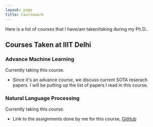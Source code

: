 ```yaml
---
layout: page
title: Coursework
---
```


Here is a list of courses that I have/am taken/taking during my Ph.D.. 

## Courses Taken at IIIT Delhi

### Advance Machine Learning
Currently taking this course. 
+ Since it's an advance course, we discuss current SOTA reserach papers. I will be putting up the list of papers I read in this course.

### Natural Language Processing
Currently taking this course. 
+ Link to the assignments done by me for this course, [GitHub](https://github.com/raotnameh/NLP_LECTURE)

<!-- 
## Teaching Assistantship at IIIT Delhi -->


<!---## Courses Taken in Personal Time
#### (Ongoing) [Probablistic Machine Learning, Tübingen Machine Learning](https://www.youtube.com/playlist?list=PL05umP7R6ij1tHaOFY96m5uX3J21a6yNd)

#### [Mathematics of Machine Learning Summer School](http://mathofml.cs.washington.edu/) (Ongoing) -->
